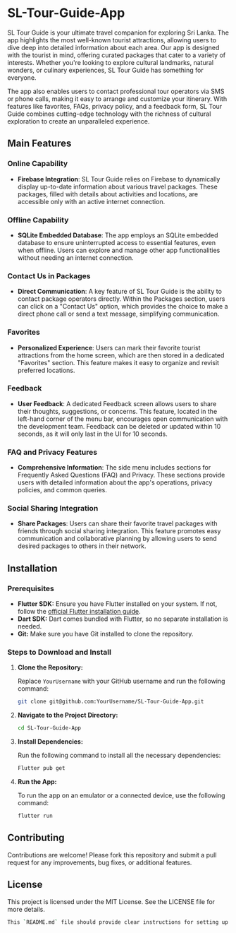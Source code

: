 # SL-Tour-Guide-App
SL Tour Guide is your ultimate travel companion for exploring Sri Lanka. The app highlights the most well-known tourist attractions, allowing users to dive deep into detailed information about each area. Our app is designed with the tourist in mind, offering curated packages that cater to a variety of interests. Whether you're looking to explore cultural landmarks, natural wonders, or culinary experiences, SL Tour Guide has something for everyone.

The app also enables users to contact professional tour operators via SMS or phone calls, making it easy to arrange and customize your itinerary. With features like favorites, FAQs, privacy policy, and a feedback form, SL Tour Guide combines cutting-edge technology with the richness of cultural exploration to create an unparalleled experience.

## Main Features

### Online Capability

- **Firebase Integration**: SL Tour Guide relies on Firebase to dynamically display up-to-date information about various travel packages. These packages, filled with details about activities and locations, are accessible only with an active internet connection.

### Offline Capability

- **SQLite Embedded Database**: The app employs an SQLite embedded database to ensure uninterrupted access to essential features, even when offline. Users can explore and manage other app functionalities without needing an internet connection.

### Contact Us in Packages

- **Direct Communication**: A key feature of SL Tour Guide is the ability to contact package operators directly. Within the Packages section, users can click on a "Contact Us" option, which provides the choice to make a direct phone call or send a text message, simplifying communication.

### Favorites

- **Personalized Experience**: Users can mark their favorite tourist attractions from the home screen, which are then stored in a dedicated "Favorites" section. This feature makes it easy to organize and revisit preferred locations.

### Feedback

- **User Feedback**: A dedicated Feedback screen allows users to share their thoughts, suggestions, or concerns. This feature, located in the left-hand corner of the menu bar, encourages open communication with the development team. Feedback can be deleted or updated within 10 seconds, as it will only last in the UI for 10 seconds.

### FAQ and Privacy Features

- **Comprehensive Information**: The side menu includes sections for Frequently Asked Questions (FAQ) and Privacy. These sections provide users with detailed information about the app's operations, privacy policies, and common queries.

### Social Sharing Integration

- **Share Packages**: Users can share their favorite travel packages with friends through social sharing integration. This feature promotes easy communication and collaborative planning by allowing users to send desired packages to others in their network.

## Installation

### Prerequisites

- **Flutter SDK:** Ensure you have Flutter installed on your system. If not, follow the [official Flutter installation guide](https://flutter.dev/docs/get-started/install).
- **Dart SDK:** Dart comes bundled with Flutter, so no separate installation is needed.
- **Git:** Make sure you have Git installed to clone the repository.

### Steps to Download and Install

1. **Clone the Repository:**

   Replace `YourUsername` with your GitHub username and run the following command:

   ```bash
   git clone git@github.com:YourUsername/SL-Tour-Guide-App.git

2. **Navigate to the Project Directory:**

   ```bash
   cd SL-Tour-Guide-App
   
3. **Install Dependencies:**

   Run the following command to install all the necessary dependencies:

   ```bash
   Flutter pub get

4. **Run the App:**

   To run the app on an emulator or a connected device, use the following command:

   ```bash
   flutter run

## Contributing
  
  Contributions are welcome! Please fork this repository and submit a pull request for any improvements, bug fixes, or additional features.

## License

  This project is licensed under the MIT License. See the LICENSE file for more details.

  ```bash
  This `README.md` file should provide clear instructions for setting up and using your Travel/Tourism Mobile Application. You can modify it as needed to fit any additional details specific to your project.
